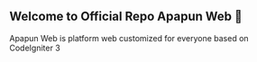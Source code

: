 ## Welcome to Official Repo Apapun Web 👋

Apapun Web is platform web customized for everyone based on CodeIgniter 3
